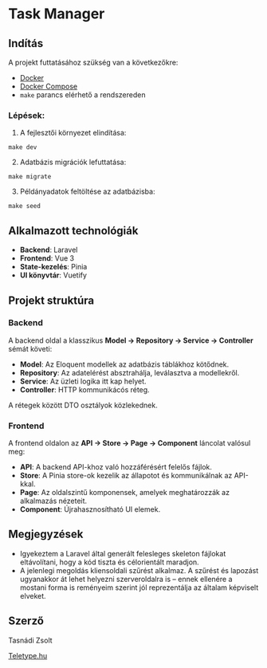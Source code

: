 # Task Manager

## Indítás

A projekt futtatásához szükség van a következőkre:

- [Docker](https://www.docker.com/)
- [Docker Compose](https://docs.docker.com/compose/)
- `make` parancs elérhető a rendszereden

### Lépések:

1. A fejlesztői környezet elindítása:

```
make dev
```

2. Adatbázis migrációk lefuttatása:

```
make migrate
```

3. Példányadatok feltöltése az adatbázisba:

```
make seed
```

## Alkalmazott technológiák

- **Backend**: Laravel
- **Frontend**: Vue 3
- **State-kezelés**: Pinia
- **UI könyvtár**: Vuetify


## Projekt struktúra

### Backend

A backend oldal a klasszikus **Model → Repository → Service → Controller** sémát követi:

- **Model**: Az Eloquent modellek az adatbázis táblákhoz kötődnek.
- **Repository**: Az adatelérést absztrahálja, leválasztva a modellekről.
- **Service**: Az üzleti logika itt kap helyet.
- **Controller**: HTTP kommunikácós réteg.

A rétegek között DTO osztályok közlekednek.

### Frontend

A frontend oldalon az **API → Store → Page → Component** láncolat valósul meg:

- **API**: A backend API-khoz való hozzáférésért felelős fájlok.
- **Store**: A Pinia store-ok kezelik az állapotot és kommunikálnak az API-kkal.
- **Page**: Az oldalszintű komponensek, amelyek meghatározzák az alkalmazás nézeteit.
- **Component**: Újrahasznosítható UI elemek.


## Megjegyzések

- Igyekeztem a Laravel által generált felesleges skeleton fájlokat eltávolítani, hogy a kód tiszta és célorientált maradjon.
- A jelenlegi megoldás kliensoldali szűrést alkalmaz. A szűrést és lapozást ugyanakkor át lehet helyezni szerveroldalra is – ennek ellenére a mostani forma is reményeim szerint jól reprezentálja az általam képviselt elveket.

## Szerző

Tasnádi Zsolt

[Teletype.hu](http://teletype.hu)